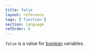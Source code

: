 ```yaml
---
title: false
layout: reference
tags: ['function']
section: language
refOrder: 6
---
```


<code>false</code> is a value for [boolean](boolean.html) variables.
